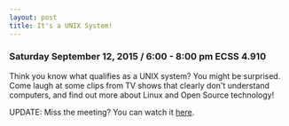 ```yaml
---
layout: post
title: It's a UNIX System!
---
```


### Saturday September 12, 2015 / 6:00 - 8:00 pm ECSS 4.910

Think you know what qualifies as a UNIX system?  You might be surprised.  Come laugh at some clips from TV shows that clearly don't understand computers, and find out more about Linux and Open Source technology!

UPDATE: Miss the meeting?  You can watch it [here](https://www.youtube.com/watch?v=LGes9gt4kaM).
